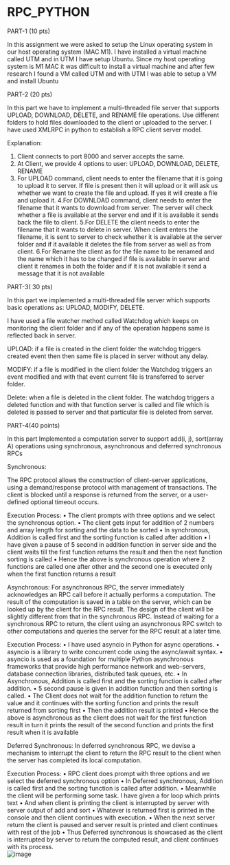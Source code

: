 # RPC_PYTHON

PART-1 (10 pts)

In this assignment we were asked to setup the Linux operating system in our host operating system (MAC M1). I have installed a virtual machine called UTM and in UTM I have setup Ubuntu. Since my host operating system is M1 MAC it was difficult to install a virtual machine and after few research I found a VM called UTM and with UTM I was able to setup a VM and install Ubuntu

PART-2 (20 pts)

In this part we have to implement a multi-threaded file server that supports UPLOAD, DOWNLOAD, DELETE, and RENAME file operations. Use different folders to hold files downloaded to the client or uploaded to the server.
I have  used XMLRPC in python to establish a RPC client server model.
                                           


Explanation:
1. Client connects to port 8000 and server accepts the same. 
2. At Client, we provide 4 options to user: UPLOAD, DOWNLOAD,   DELETE, RENAME 
3. For UPLOAD command, client needs to enter the filename that it is going to upload it to server. If file is present then it will upload or it will ask us whether we want to create the file and upload. If yes it will create a file and upload it.
4.For DOWNLOAD command, client needs to enter the filename that it wants to download from server. The server will check whether a file is available at the server end and if it is available it sends back the file to client. 
5.For DELETE the client needs to enter the filename that it wants to delete in server. When client enters the filename, it is sent to server to check whether it is available at the server folder and if it available it deletes the file from server as well as from client.
6.For Rename the client as for the file name to be renamed and the name which it has to be changed if file is available in server and client it renames in both the folder and if it is not available it send a message that it is not available

PART-3( 30 pts)

In this part we implemented a multi-threaded file server which supports basic operations as: UPLOAD, MODIFY, DELETE.

I have used a file watcher method called Watchdog which keeps on monitoring the client folder and if any of the operation happens same is reflected back in server.

UPLOAD: if a file is created in the client folder the watchdog triggers created event then then same file is placed in server without any delay.

MODIFY: if a file is modified in the client folder the Watchdog triggers an event modified and with that event current file is transferred to server folder.

Delete: when a file is deleted in the client folder. The watchdog triggers a deleted function and with that function server is called and file which is deleted is passed to server and that particular file is deleted from server.

PART-4(40 points)

In this part Implemented a computation server to support add(i, j), sort(array A) operations using synchronous, asynchronous and deferred synchronous RPCs

Synchronous:

The RPC protocol allows the construction of client-server applications, using a demand/response protocol with management of transactions. The client is blocked until a response is returned from the server, or a user-defined optional timeout occurs.

                  
  

Execution Process:
•	The client prompts with three options and we select the synchronous option.
•	The client gets input for addition of 2 numbers and array length for sorting and the data to be sorted
•	In synchronous, Addition is called first and the sorting function is called after addition
•	I have given a pause of 5 second in addition function in server side and the client waits till the first function returns the result and then the next function sorting is called
•	Hence the above is synchronous operation where 2 functions are called one after other and the second one is executed only when the first function returns a result

Asynchronous:
For asynchronous RPC, the server immediately acknowledges an RPC call before it actually performs a computation. The result of the computation is saved in a table on the server, which can be looked up by the client for the RPC result. The design of the client will be slightly different from that in the synchronous
RPC. Instead of waiting for a synchronous RPC to return, the client using an asynchronous RPC switch to other computations and queries the server for the RPC result at a later time.

                               

Execution Process:
•	I have used asyncio in Python for async operations. 
•	asyncio is a library to write concurrent code using the async/await syntax.
•	asyncio is used as a foundation for multiple Python asynchronous frameworks that provide high performance network and web-servers, database connection libraries, distributed task queues, etc.
•	In Asynchronous, Addition is called first and the sorting function is called after addition.
•	5 second pause is given in addition function and then sorting is called. 
•	The Client does not wait for the addition function to return the value and it continues with the sorting function and prints the result returned from sorting first
•	Then the addition result is printed
•	Hence the above is asynchronous as the client does not wait for the first function result in turn it prints the result of the second function and prints the first result when it is available

Deferred Synchronous:
In deferred synchronous RPC, we devise a mechanism to interrupt the client to return the RPC result to the client when the server has completed its local computation.  


                                  




Execution Process:
•	RPC client does prompt with three options and we select the deferred synchronous option
•	In Deferred synchronous, Addition is called first and the sorting function is called after addition.
•	Meanwhile the client will be performing some task. I have given a for loop which prints text
•	And when client is printing the client is interrupted by server with server output of add and sort
•	Whatever is returned first is  printed in the console and then client continues with execution.
•	When the next server return the client is paused and server result is printed and client continues with rest of the job
•	Thus Deferred synchronous is showcased as the client is interrupted by server to return the computed result, and client continues with its process.  
![image](https://user-images.githubusercontent.com/25386057/195631502-8700a32c-402d-4b00-b801-8cced58bd48e.png)
